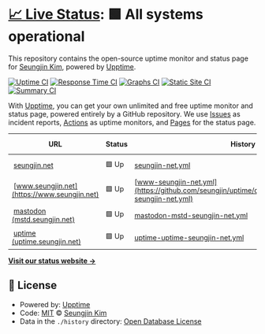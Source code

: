 # [📈 Live Status](https://demo.upptime.js.org): <!--live status--> **🟩 All systems operational**

This repository contains the open-source uptime monitor and status page for [Seungjin Kim](https://demo.upptime.js.org), powered by [Upptime](https://github.com/upptime/upptime).

[![Uptime CI](https://github.com/seungjin/uptime/workflows/Uptime%20CI/badge.svg)](https://github.com/seungjin/uptime/actions?query=workflow%3A%22Uptime+CI%22)
[![Response Time CI](https://github.com/seungjin/uptime/workflows/Response%20Time%20CI/badge.svg)](https://github.com/seungjin/uptime/actions?query=workflow%3A%22Response+Time+CI%22)
[![Graphs CI](https://github.com/seungjin/uptime/workflows/Graphs%20CI/badge.svg)](https://github.com/seungjin/uptime/actions?query=workflow%3A%22Graphs+CI%22)
[![Static Site CI](https://github.com/seungjin/uptime/workflows/Static%20Site%20CI/badge.svg)](https://github.com/seungjin/uptime/actions?query=workflow%3A%22Static+Site+CI%22)
[![Summary CI](https://github.com/seungjin/uptime/workflows/Summary%20CI/badge.svg)](https://github.com/seungjin/uptime/actions?query=workflow%3A%22Summary+CI%22)

With [Upptime](https://upptime.js.org), you can get your own unlimited and free uptime monitor and status page, powered entirely by a GitHub repository. We use [Issues](https://github.com/seungjin/uptime/issues) as incident reports, [Actions](https://github.com/seungjin/uptime/actions) as uptime monitors, and [Pages](https://demo.upptime.js.org) for the status page.

<!--start: status pages-->
<!-- This summary is generated by Upptime (https://github.com/upptime/upptime) -->
<!-- Do not edit this manually, your changes will be overwritten -->
<!-- prettier-ignore -->
| URL | Status | History | Response Time | Uptime |
| --- | ------ | ------- | ------------- | ------ |
| <img alt="" src="https://icons.duckduckgo.com/ip3/seungjin.net.ico" height="13"> [seungjin.net](https://seungjin.net) | 🟩 Up | [seungjin-net.yml](https://github.com/seungjin/uptime/commits/HEAD/history/seungjin-net.yml) | <details><summary><img alt="Response time graph" src="./graphs/seungjin-net/response-time-week.png" height="20"> 2857ms</summary><br><a href="https://uptime.seungjin.net/history/seungjin-net"><img alt="Response time 1341" src="https://img.shields.io/endpoint?url=https%3A%2F%2Fraw.githubusercontent.com%2Fseungjin%2Fuptime%2FHEAD%2Fapi%2Fseungjin-net%2Fresponse-time.json"></a><br><a href="https://uptime.seungjin.net/history/seungjin-net"><img alt="24-hour response time 2578" src="https://img.shields.io/endpoint?url=https%3A%2F%2Fraw.githubusercontent.com%2Fseungjin%2Fuptime%2FHEAD%2Fapi%2Fseungjin-net%2Fresponse-time-day.json"></a><br><a href="https://uptime.seungjin.net/history/seungjin-net"><img alt="7-day response time 2857" src="https://img.shields.io/endpoint?url=https%3A%2F%2Fraw.githubusercontent.com%2Fseungjin%2Fuptime%2FHEAD%2Fapi%2Fseungjin-net%2Fresponse-time-week.json"></a><br><a href="https://uptime.seungjin.net/history/seungjin-net"><img alt="30-day response time 1754" src="https://img.shields.io/endpoint?url=https%3A%2F%2Fraw.githubusercontent.com%2Fseungjin%2Fuptime%2FHEAD%2Fapi%2Fseungjin-net%2Fresponse-time-month.json"></a><br><a href="https://uptime.seungjin.net/history/seungjin-net"><img alt="1-year response time 1341" src="https://img.shields.io/endpoint?url=https%3A%2F%2Fraw.githubusercontent.com%2Fseungjin%2Fuptime%2FHEAD%2Fapi%2Fseungjin-net%2Fresponse-time-year.json"></a></details> | <details><summary><a href="https://uptime.seungjin.net/history/seungjin-net">94.48%</a></summary><a href="https://uptime.seungjin.net/history/seungjin-net"><img alt="All-time uptime 99.32%" src="https://img.shields.io/endpoint?url=https%3A%2F%2Fraw.githubusercontent.com%2Fseungjin%2Fuptime%2FHEAD%2Fapi%2Fseungjin-net%2Fuptime.json"></a><br><a href="https://uptime.seungjin.net/history/seungjin-net"><img alt="24-hour uptime 100.00%" src="https://img.shields.io/endpoint?url=https%3A%2F%2Fraw.githubusercontent.com%2Fseungjin%2Fuptime%2FHEAD%2Fapi%2Fseungjin-net%2Fuptime-day.json"></a><br><a href="https://uptime.seungjin.net/history/seungjin-net"><img alt="7-day uptime 94.48%" src="https://img.shields.io/endpoint?url=https%3A%2F%2Fraw.githubusercontent.com%2Fseungjin%2Fuptime%2FHEAD%2Fapi%2Fseungjin-net%2Fuptime-week.json"></a><br><a href="https://uptime.seungjin.net/history/seungjin-net"><img alt="30-day uptime 98.48%" src="https://img.shields.io/endpoint?url=https%3A%2F%2Fraw.githubusercontent.com%2Fseungjin%2Fuptime%2FHEAD%2Fapi%2Fseungjin-net%2Fuptime-month.json"></a><br><a href="https://uptime.seungjin.net/history/seungjin-net"><img alt="1-year uptime 99.32%" src="https://img.shields.io/endpoint?url=https%3A%2F%2Fraw.githubusercontent.com%2Fseungjin%2Fuptime%2FHEAD%2Fapi%2Fseungjin-net%2Fuptime-year.json"></a></details>
| <img alt="" src="https://icons.duckduckgo.com/ip3/www.seungjin.net.ico" height="13"> [www.seungjin.net](https://www.seungjin.net) | 🟩 Up | [www-seungjin-net.yml](https://github.com/seungjin/uptime/commits/HEAD/history/www-seungjin-net.yml) | <details><summary><img alt="Response time graph" src="./graphs/www-seungjin-net/response-time-week.png" height="20"> 2636ms</summary><br><a href="https://uptime.seungjin.net/history/www-seungjin-net"><img alt="Response time 1420" src="https://img.shields.io/endpoint?url=https%3A%2F%2Fraw.githubusercontent.com%2Fseungjin%2Fuptime%2FHEAD%2Fapi%2Fwww-seungjin-net%2Fresponse-time.json"></a><br><a href="https://uptime.seungjin.net/history/www-seungjin-net"><img alt="24-hour response time 2818" src="https://img.shields.io/endpoint?url=https%3A%2F%2Fraw.githubusercontent.com%2Fseungjin%2Fuptime%2FHEAD%2Fapi%2Fwww-seungjin-net%2Fresponse-time-day.json"></a><br><a href="https://uptime.seungjin.net/history/www-seungjin-net"><img alt="7-day response time 2636" src="https://img.shields.io/endpoint?url=https%3A%2F%2Fraw.githubusercontent.com%2Fseungjin%2Fuptime%2FHEAD%2Fapi%2Fwww-seungjin-net%2Fresponse-time-week.json"></a><br><a href="https://uptime.seungjin.net/history/www-seungjin-net"><img alt="30-day response time 1818" src="https://img.shields.io/endpoint?url=https%3A%2F%2Fraw.githubusercontent.com%2Fseungjin%2Fuptime%2FHEAD%2Fapi%2Fwww-seungjin-net%2Fresponse-time-month.json"></a><br><a href="https://uptime.seungjin.net/history/www-seungjin-net"><img alt="1-year response time 1420" src="https://img.shields.io/endpoint?url=https%3A%2F%2Fraw.githubusercontent.com%2Fseungjin%2Fuptime%2FHEAD%2Fapi%2Fwww-seungjin-net%2Fresponse-time-year.json"></a></details> | <details><summary><a href="https://uptime.seungjin.net/history/www-seungjin-net">94.34%</a></summary><a href="https://uptime.seungjin.net/history/www-seungjin-net"><img alt="All-time uptime 99.33%" src="https://img.shields.io/endpoint?url=https%3A%2F%2Fraw.githubusercontent.com%2Fseungjin%2Fuptime%2FHEAD%2Fapi%2Fwww-seungjin-net%2Fuptime.json"></a><br><a href="https://uptime.seungjin.net/history/www-seungjin-net"><img alt="24-hour uptime 100.00%" src="https://img.shields.io/endpoint?url=https%3A%2F%2Fraw.githubusercontent.com%2Fseungjin%2Fuptime%2FHEAD%2Fapi%2Fwww-seungjin-net%2Fuptime-day.json"></a><br><a href="https://uptime.seungjin.net/history/www-seungjin-net"><img alt="7-day uptime 94.34%" src="https://img.shields.io/endpoint?url=https%3A%2F%2Fraw.githubusercontent.com%2Fseungjin%2Fuptime%2FHEAD%2Fapi%2Fwww-seungjin-net%2Fuptime-week.json"></a><br><a href="https://uptime.seungjin.net/history/www-seungjin-net"><img alt="30-day uptime 98.45%" src="https://img.shields.io/endpoint?url=https%3A%2F%2Fraw.githubusercontent.com%2Fseungjin%2Fuptime%2FHEAD%2Fapi%2Fwww-seungjin-net%2Fuptime-month.json"></a><br><a href="https://uptime.seungjin.net/history/www-seungjin-net"><img alt="1-year uptime 99.33%" src="https://img.shields.io/endpoint?url=https%3A%2F%2Fraw.githubusercontent.com%2Fseungjin%2Fuptime%2FHEAD%2Fapi%2Fwww-seungjin-net%2Fuptime-year.json"></a></details>
| <img alt="" src="https://icons.duckduckgo.com/ip3/mstd.seungjin.net.ico" height="13"> [mastodon (mstd.seungjin.net)](https://mstd.seungjin.net) | 🟩 Up | [mastodon-mstd-seungjin-net.yml](https://github.com/seungjin/uptime/commits/HEAD/history/mastodon-mstd-seungjin-net.yml) | <details><summary><img alt="Response time graph" src="./graphs/mastodon-mstd-seungjin-net/response-time-week.png" height="20"> 757ms</summary><br><a href="https://uptime.seungjin.net/history/mastodon-mstd-seungjin-net"><img alt="Response time 770" src="https://img.shields.io/endpoint?url=https%3A%2F%2Fraw.githubusercontent.com%2Fseungjin%2Fuptime%2FHEAD%2Fapi%2Fmastodon-mstd-seungjin-net%2Fresponse-time.json"></a><br><a href="https://uptime.seungjin.net/history/mastodon-mstd-seungjin-net"><img alt="24-hour response time 794" src="https://img.shields.io/endpoint?url=https%3A%2F%2Fraw.githubusercontent.com%2Fseungjin%2Fuptime%2FHEAD%2Fapi%2Fmastodon-mstd-seungjin-net%2Fresponse-time-day.json"></a><br><a href="https://uptime.seungjin.net/history/mastodon-mstd-seungjin-net"><img alt="7-day response time 757" src="https://img.shields.io/endpoint?url=https%3A%2F%2Fraw.githubusercontent.com%2Fseungjin%2Fuptime%2FHEAD%2Fapi%2Fmastodon-mstd-seungjin-net%2Fresponse-time-week.json"></a><br><a href="https://uptime.seungjin.net/history/mastodon-mstd-seungjin-net"><img alt="30-day response time 841" src="https://img.shields.io/endpoint?url=https%3A%2F%2Fraw.githubusercontent.com%2Fseungjin%2Fuptime%2FHEAD%2Fapi%2Fmastodon-mstd-seungjin-net%2Fresponse-time-month.json"></a><br><a href="https://uptime.seungjin.net/history/mastodon-mstd-seungjin-net"><img alt="1-year response time 770" src="https://img.shields.io/endpoint?url=https%3A%2F%2Fraw.githubusercontent.com%2Fseungjin%2Fuptime%2FHEAD%2Fapi%2Fmastodon-mstd-seungjin-net%2Fresponse-time-year.json"></a></details> | <details><summary><a href="https://uptime.seungjin.net/history/mastodon-mstd-seungjin-net">100.00%</a></summary><a href="https://uptime.seungjin.net/history/mastodon-mstd-seungjin-net"><img alt="All-time uptime 100.00%" src="https://img.shields.io/endpoint?url=https%3A%2F%2Fraw.githubusercontent.com%2Fseungjin%2Fuptime%2FHEAD%2Fapi%2Fmastodon-mstd-seungjin-net%2Fuptime.json"></a><br><a href="https://uptime.seungjin.net/history/mastodon-mstd-seungjin-net"><img alt="24-hour uptime 100.00%" src="https://img.shields.io/endpoint?url=https%3A%2F%2Fraw.githubusercontent.com%2Fseungjin%2Fuptime%2FHEAD%2Fapi%2Fmastodon-mstd-seungjin-net%2Fuptime-day.json"></a><br><a href="https://uptime.seungjin.net/history/mastodon-mstd-seungjin-net"><img alt="7-day uptime 100.00%" src="https://img.shields.io/endpoint?url=https%3A%2F%2Fraw.githubusercontent.com%2Fseungjin%2Fuptime%2FHEAD%2Fapi%2Fmastodon-mstd-seungjin-net%2Fuptime-week.json"></a><br><a href="https://uptime.seungjin.net/history/mastodon-mstd-seungjin-net"><img alt="30-day uptime 100.00%" src="https://img.shields.io/endpoint?url=https%3A%2F%2Fraw.githubusercontent.com%2Fseungjin%2Fuptime%2FHEAD%2Fapi%2Fmastodon-mstd-seungjin-net%2Fuptime-month.json"></a><br><a href="https://uptime.seungjin.net/history/mastodon-mstd-seungjin-net"><img alt="1-year uptime 100.00%" src="https://img.shields.io/endpoint?url=https%3A%2F%2Fraw.githubusercontent.com%2Fseungjin%2Fuptime%2FHEAD%2Fapi%2Fmastodon-mstd-seungjin-net%2Fuptime-year.json"></a></details>
| <img alt="" src="https://icons.duckduckgo.com/ip3/uptime.seungjin.net.ico" height="13"> [uptime (uptime.seungjin.net)](https://uptime.seungjin.net) | 🟩 Up | [uptime-uptime-seungjin-net.yml](https://github.com/seungjin/uptime/commits/HEAD/history/uptime-uptime-seungjin-net.yml) | <details><summary><img alt="Response time graph" src="./graphs/uptime-uptime-seungjin-net/response-time-week.png" height="20"> 148ms</summary><br><a href="https://uptime.seungjin.net/history/uptime-uptime-seungjin-net"><img alt="Response time 166" src="https://img.shields.io/endpoint?url=https%3A%2F%2Fraw.githubusercontent.com%2Fseungjin%2Fuptime%2FHEAD%2Fapi%2Fuptime-uptime-seungjin-net%2Fresponse-time.json"></a><br><a href="https://uptime.seungjin.net/history/uptime-uptime-seungjin-net"><img alt="24-hour response time 159" src="https://img.shields.io/endpoint?url=https%3A%2F%2Fraw.githubusercontent.com%2Fseungjin%2Fuptime%2FHEAD%2Fapi%2Fuptime-uptime-seungjin-net%2Fresponse-time-day.json"></a><br><a href="https://uptime.seungjin.net/history/uptime-uptime-seungjin-net"><img alt="7-day response time 148" src="https://img.shields.io/endpoint?url=https%3A%2F%2Fraw.githubusercontent.com%2Fseungjin%2Fuptime%2FHEAD%2Fapi%2Fuptime-uptime-seungjin-net%2Fresponse-time-week.json"></a><br><a href="https://uptime.seungjin.net/history/uptime-uptime-seungjin-net"><img alt="30-day response time 178" src="https://img.shields.io/endpoint?url=https%3A%2F%2Fraw.githubusercontent.com%2Fseungjin%2Fuptime%2FHEAD%2Fapi%2Fuptime-uptime-seungjin-net%2Fresponse-time-month.json"></a><br><a href="https://uptime.seungjin.net/history/uptime-uptime-seungjin-net"><img alt="1-year response time 166" src="https://img.shields.io/endpoint?url=https%3A%2F%2Fraw.githubusercontent.com%2Fseungjin%2Fuptime%2FHEAD%2Fapi%2Fuptime-uptime-seungjin-net%2Fresponse-time-year.json"></a></details> | <details><summary><a href="https://uptime.seungjin.net/history/uptime-uptime-seungjin-net">100.00%</a></summary><a href="https://uptime.seungjin.net/history/uptime-uptime-seungjin-net"><img alt="All-time uptime 100.00%" src="https://img.shields.io/endpoint?url=https%3A%2F%2Fraw.githubusercontent.com%2Fseungjin%2Fuptime%2FHEAD%2Fapi%2Fuptime-uptime-seungjin-net%2Fuptime.json"></a><br><a href="https://uptime.seungjin.net/history/uptime-uptime-seungjin-net"><img alt="24-hour uptime 100.00%" src="https://img.shields.io/endpoint?url=https%3A%2F%2Fraw.githubusercontent.com%2Fseungjin%2Fuptime%2FHEAD%2Fapi%2Fuptime-uptime-seungjin-net%2Fuptime-day.json"></a><br><a href="https://uptime.seungjin.net/history/uptime-uptime-seungjin-net"><img alt="7-day uptime 100.00%" src="https://img.shields.io/endpoint?url=https%3A%2F%2Fraw.githubusercontent.com%2Fseungjin%2Fuptime%2FHEAD%2Fapi%2Fuptime-uptime-seungjin-net%2Fuptime-week.json"></a><br><a href="https://uptime.seungjin.net/history/uptime-uptime-seungjin-net"><img alt="30-day uptime 100.00%" src="https://img.shields.io/endpoint?url=https%3A%2F%2Fraw.githubusercontent.com%2Fseungjin%2Fuptime%2FHEAD%2Fapi%2Fuptime-uptime-seungjin-net%2Fuptime-month.json"></a><br><a href="https://uptime.seungjin.net/history/uptime-uptime-seungjin-net"><img alt="1-year uptime 100.00%" src="https://img.shields.io/endpoint?url=https%3A%2F%2Fraw.githubusercontent.com%2Fseungjin%2Fuptime%2FHEAD%2Fapi%2Fuptime-uptime-seungjin-net%2Fuptime-year.json"></a></details>

<!--end: status pages-->

[**Visit our status website →**](https://demo.upptime.js.org)

## 📄 License

- Powered by: [Upptime](https://github.com/upptime/upptime)
- Code: [MIT](./LICENSE) © [Seungjin Kim](https://demo.upptime.js.org)
- Data in the `./history` directory: [Open Database License](https://opendatacommons.org/licenses/odbl/1-0/)
